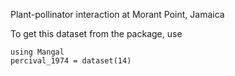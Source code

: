 Plant-pollinator interaction at Morant Point, Jamaica

To get this dataset from the package, use

    using Mangal
    percival_1974 = dataset(14)

